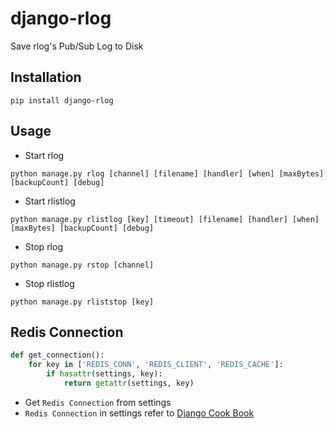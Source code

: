 # django-rlog
Save rlog's Pub/Sub Log to Disk

## Installation
```
pip install django-rlog
```

## Usage
* Start rlog
```shell
python manage.py rlog [channel] [filename] [handler] [when] [maxBytes] [backupCount] [debug]
```
* Start rlistlog
```shell
python manage.py rlistlog [key] [timeout] [filename] [handler] [when] [maxBytes] [backupCount] [debug]
```
* Stop rlog
```shell
python manage.py rstop [channel]
```
* Stop rlistlog
```shell
python manage.py rliststop [key]
```

## Redis Connection
```python
def get_connection():
    for key in ['REDIS_CONN', 'REDIS_CLIENT', 'REDIS_CACHE']:
        if hasattr(settings, key):
            return getattr(settings, key)
```
  * Get ``Redis Connection`` from settings
  * ``Redis Connection`` in settings refer to [Django Cook Book](https://github.com/xxx-cook-book/django-cook-book/tree/master/Caches/Redis)
